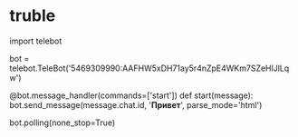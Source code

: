 # truble
import telebot

bot = telebot.TeleBot('5469309990:AAFHW5xDH71ay5r4nZpE4WKm7SZeHlJlLqw')

@bot.message_handler(commands=['start'])
def start(message):
    bot.send_message(message.chat.id, '<b>Привет</b>', parse_mode='html')

bot.polling(none_stop=True)
